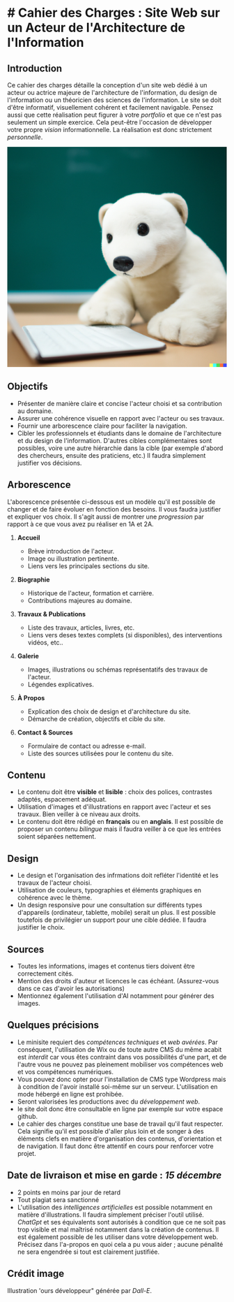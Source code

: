 # # Cahier des Charges : Site Web sur un Acteur de l'Architecture de l'Information

## Introduction

Ce cahier des charges détaille la conception d'un site web dédié à un acteur ou actrice majeure de l'architecture de l'information, du design de l'information ou un théoricien des sciences de l'information. 
Le site se doit d'être informatif, visuellement cohérent et facilement navigable.
Pensez aussi que cette réalisation peut figurer à votre *portfolio* et que ce n'est pas seulement un simple exercice. Cela peut-être l'occasion de développer votre propre *vision* informationnelle.
La réalisation est donc strictement *personnelle*. 


![bear](./bear2.png) 
## Objectifs

- Présenter de manière claire et concise l'acteur choisi et sa contribution au domaine.
- Assurer une cohérence visuelle en rapport avec l'acteur ou ses travaux.
- Fournir une arborescence claire pour faciliter la navigation.
- Cibler les professionnels et étudiants dans le domaine de l'architecture et du design de l'information. D'autres cibles complémentaires sont possibles, voire une autre hiérarchie dans la cible (par exemple d'abord des chercheurs, ensuite des praticiens, etc.) Il faudra simplement justifier vos décisions.

## Arborescence
L'aborescence présentée ci-dessous est un modèle qu'il est possible de changer et de faire évoluer en fonction des besoins.
Il vous faudra justifier et expliquer vos choix. Il s'agit aussi de montrer une *progression* par rapport à ce que vous avez pu réaliser en 1A et 2A.

1. **Accueil**
    - Brève introduction de l'acteur.
    - Image ou illustration pertinente.
    - Liens vers les principales sections du site.

2. **Biographie**
    - Historique de l'acteur, formation et carrière.
    - Contributions majeures au domaine.

3. **Travaux & Publications**
    - Liste des travaux, articles, livres, etc.
    - Liens vers deses textes complets (si disponibles), des interventions vidéos, etc..

4. **Galerie**
    - Images, illustrations ou schémas représentatifs des travaux de l'acteur.
    - Légendes explicatives.

5. **À Propos**
    - Explication des choix de design et d'architecture du site.
    - Démarche de création, objectifs et cible du site.
    
6. **Contact & Sources**
    - Formulaire de contact ou adresse e-mail.
    - Liste des sources utilisées pour le contenu du site.

## Contenu

- Le contenu doit être **visible** et **lisible** : choix des polices, contrastes adaptés, espacement adéquat.
- Utilisation d'images et d'illustrations en rapport avec l'acteur et ses travaux. Bien veiller à ce niveau aux droits.
- Le contenu doit être rédigé en **français** ou en **anglais**. Il est possible de proposer un contenu *bilingue* mais il faudra veiller à ce que les entrées soient séparées nettement.

## Design

- Le design  et l'organisation des infrmations doit refléter l'identité et les travaux de l'acteur choisi.
- Utilisation de couleurs, typographies et éléments graphiques en cohérence avec le thème.
-  Un design responsive pour une consultation sur différents types d'appareils (ordinateur, tablette, mobile) serait un plus. Il est possible toutefois de privilégier un support pour une cible dédiée. Il faudra justifier le choix.

## Sources

- Toutes les informations, images et contenus tiers doivent être correctement cités.
- Mention des droits d'auteur et licences le cas échéant. (Assurez-vous dans ce cas d'avoir les autorisations)
- Mentionnez également l'utilisation d'AI notamment pour générer des images.

## Quelques précisions
- Le minisite requiert des *compétences techniques* et *web avérées*. Par conséquent, l'utilisation de Wix ou de toute autre CMS du même acabit est *interdit* car vous êtes contraint dans vos possibilités d'une part, et de l'autre vous ne pouvez pas pleinement mobiliser vos compétences web et vos compétences numériques.
- Vous pouvez donc opter pour l'installation de CMS type Wordpress mais à condition de l'avoir installé soi-même sur un serveur. L'utilisation en mode hébergé en ligne est prohibée.
- Seront valorisées les productions avec du *développement web*. 
- le site doit donc être consultable en ligne par exemple sur votre espace github. 
- Le cahier des charges constitue une base de travail qu'il faut respecter. Cela signifie qu'il est possible d'aller plus loin et de songer à des éléments clefs en matière d'organisation des contenus, d'orientation et de navigation. Il faut donc être attentif en cours pour renforcer votre projet.

## Date de livraison et mise en garde : *15 décembre*
- 2 points en moins par jour de retard
- Tout plagiat sera sanctionné
- L'utilisation des *intelligences artificielles* est possible notamment en matière d'illustrations. Il faudra simplement préciser l'outil utilisé. *ChatGpt* et ses équivalents sont autorisés à condition que ce ne soit pas trop visible et mal maîtrisé notamment dans la création de contenus. Il est également possible de les utiliser dans votre développement web. Précisez dans l'a-propos en quoi cela a pu vous aider ; aucune pénalité ne sera engendrée si tout est clairement justifiée.

## Crédit image
Illustration 'ours développeur" générée par *Dall-E*.



